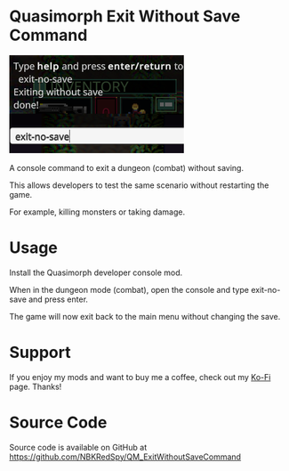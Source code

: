 # Quasimorph Exit Without Save Command

![thumbnail icon](media/thumbnail.png)

A console command to exit a dungeon (combat) without saving. 

This allows developers to test the same scenario without restarting the game.

For example, killing monsters or taking damage.

# Usage
Install the Quasimorph developer console mod.

When in the dungeon mode (combat), open the console and type exit-no-save and press enter.

The game will now exit back to the main menu without changing the save.

# Support
If you enjoy my mods and want to buy me a coffee, check out my [Ko-Fi](https://ko-fi.com/nbkredspy71915) page.
Thanks!

# Source Code
Source code is available on GitHub at https://github.com/NBKRedSpy/QM_ExitWithoutSaveCommand
